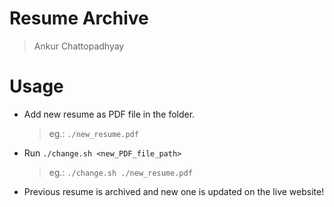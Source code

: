 # Resume Archive

> Ankur Chattopadhyay

# Usage

- Add new resume as PDF file in the folder.
  > eg.: `./new_resume.pdf`
- Run `./change.sh <new_PDF_file_path>`
  > eg.: `./change.sh ./new_resume.pdf`
- Previous resume is archived and new one is updated on the live website!
